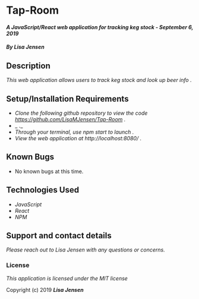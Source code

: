 # Tap-Room 

#### _A JavaScript/React web application for tracking keg stock - September 6, 2019_

#### _By **Lisa Jensen**_

## Description

_This web application allows users to track keg stock and look up beer info ._

## Setup/Installation Requirements

* _Clone the following github repository to view the code https://github.com/LisaMJensen/Tap-Room  ._
* _   ._
* _Through your terminal, use npm start to launch  ._
* _View the web application at http://localhost:8080/  ._


## Known Bugs
* No known bugs at this time.

## Technologies Used

* _JavaScript_
* _React_
* _NPM_

## Support and contact details

_Please reach out to Lisa Jensen with any questions or concerns._

### License

*This application is licensed under the MIT license*

Copyright (c) 2019 **_Lisa Jensen_**